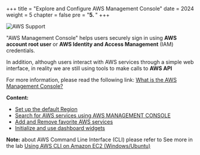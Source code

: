 +++
title = "Explore and Configure AWS Management Console"
date = 2024
weight = 5
chapter = false
pre = "<b>5. </b>"
+++

![AWS Support](/images/5-console/01.png?width=70pc)

"AWS Management Console" helps users securely sign in using **AWS account root user** or **AWS Identity and Access Management** (IAM) credentials.

In addition, although users interact with AWS services through a simple web interface, in reality we are still using tools to make calls to **AWS API**

For more information, please read the following link: [What is the AWS Management Console?](https://docs.aws.amazon.com/awsconsolehelpdocs/latest/gsg/what-is.html)

**Content:**

- [Set up the default Region](http://localhost:1313/5-explore-and-configure-the-aws-management-console/5.1-config-default-region/#set-up-default-region)
- [Search for AWS services using AWS MANAGEMENT CONSOLE](http://localhost:1313/5-explore-and-configure-the-aws-management-console/5.2-search-with-the-aws-management-console/#search-with-the-aws-management-console)
- [Add and Remove favorite AWS services](http://localhost:1313/5-explore-and-configure-the-aws-management-console/5.3-add-and-remove-favorites/#add-and-remove-favorites)
- [Initialize and use dashboard widgets](http://localhost:1313/5-explore-and-configure-the-aws-management-console/5.4create-and-use-dashboard-widgets/#create-and-use-dashboard-widgets) 

**Note:** about AWS Command Line Interface (CLI) please refer to See more in the lab [Using AWS CLI on Amazon EC2 (Windows/Ubuntu)](https://000011.awsstudygroup.com/vi/)